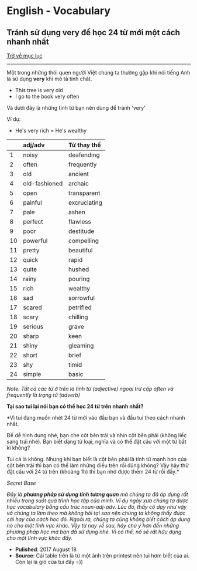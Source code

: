 # English - Vocabulary

## Tránh sử dụng very để học 24 từ mới một cách nhanh nhất

[Trở về mục lục](https://zentran.github.io/ielts)

***

Một trong những thói quen người Việt chúng ta thường gặp khi nói tiếng Anh là sử dụng **very** khi mô tả tính chất.
- This tree is very old
- I go to the book very often

Và dưới đây là những tính từ bạn nên dùng để tránh 'very'

Ví dụ:
- He's very rich = He's wealthy

|    | **adj/adv**   | **Từ thay thế**|
|:---| :-------------| :------------- |
|1   | noisy         | deafending     |
|2   | often         | frequently     |
|3   | old           | ancient        |
|4   | old-fashioned | archaic        |
|5   | open          | transparent    |
|6   | painful       | excruciating   |
|7   | pale          | ashen          |
|8   | perfect       | flawless       |
|9   | poor          | destitude      |
|10  | powerful      | compelling     |
|11  | pretty        | beautiful      |
|12  | quick         | rapid          |
|13  | quite         | hushed         |
|14  | rainy         | pouring        |
|15  | rich          | wealthy        |
|16  | sad           | sorrowful      |
|17  | scared        | petrified      |
|18  | scary         | chilling       |
|19  | serious       | grave          |
|20  | sharp         | keen           |
|21  | shiny         | gleaming       |
|22  | short         | brief          |
|23  | shy           | timid          |
|24  | simple        | basic          |

*Note: Tất cả các từ ở trên là tính từ (adjective) ngoại trừ cặp often và frequently là trạng từ (adverb)*

**Tại sao tui lại nói bạn có thể học 24 từ trên nhanh nhất?**

*Vì tui đang muốn nhét 24 từ mới vào đầu bạn và đầu tui theo cách nhanh nhất.

Để dễ hình dung nhé, bạn che cột bên trái và nhìn cột bên phải (không liếc sang trái nhé). Bạn biết dạng từ loại, nghĩa và có thể đặt câu với một từ bất kì không?

Tui cá là không. Nhưng khi bạn biết là cột bên phải là tính từ mạnh hơn của cột bên trái thì bạn có thể làm những điều trên rồi đúng không? Vậy hãy thử đặt câu với 24 từ trên (khoảng 1h) thì bạn nhớ được thêm 24 từ rồi đấy.*

*Secret Base*

*Đây là **phương pháp sử dụng tính tương quan** mà chúng ta đã áp dụng rất nhiều trong suốt quá trình học tập của mình. Ví dụ ngày xưa chúng ta được học vocabulary bằng cấu trúc noun-adj-adv. Lúc đó, thầy cô dạy như vậy và chúng ta làm theo mà không hỏi tại sao nên chúng ta không thấy được cái hay của cách học đó. Ngoài ra, chúng ta cũng không biết cách áp dụng nó cho một lĩnh vực khác. Vậy từ nay về sau, hãy chú ý hơn đến những phương pháp học mà bạn đã sử dụng nhé. Vì có thể, nó sẽ rất hữu dụng cho một lĩnh vực khác đấy.*

- **Pulished**: 2017 August 18
- **Source**: Cái table trên là từ một ảnh trên printest nên tui hơm biết của ai. Còn lại là gió của tui đấy =))
